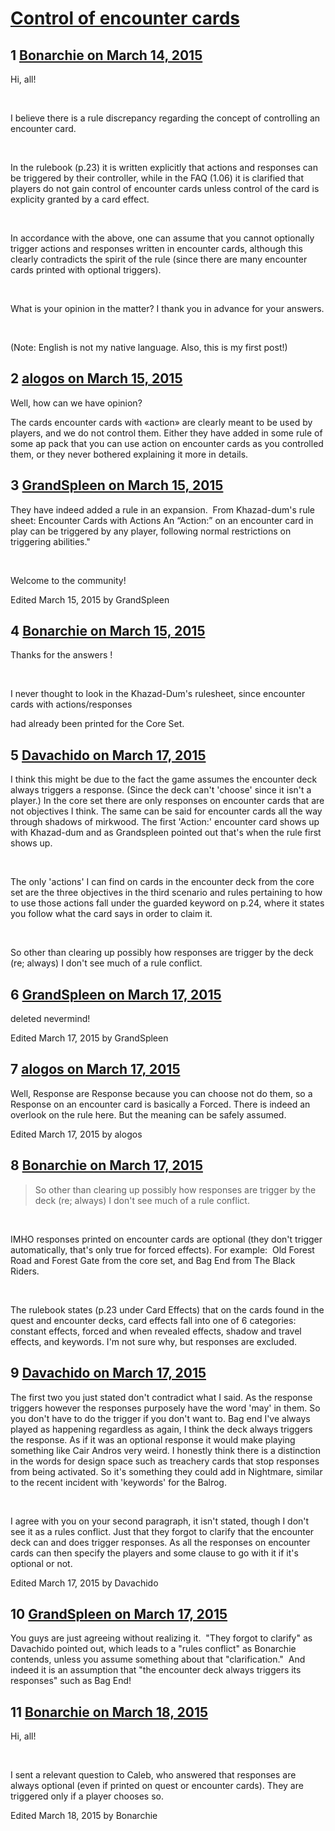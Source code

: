 # [Control of encounter cards](https://community.fantasyflightgames.com/topic/137863-control-of-encounter-cards/)

## 1 [Bonarchie on March 14, 2015](https://community.fantasyflightgames.com/topic/137863-control-of-encounter-cards/?do=findComment&comment=1489816)

Hi, all!

 

I believe there is a rule discrepancy regarding the concept of controlling an encounter card.

 

In the rulebook (p.23) it is written explicitly that actions and responses can be triggered by their controller, while in the FAQ (1.06) it is clarified that players do not gain control of encounter cards unless control of the card is explicity granted by a card effect.

 

In accordance with the above, one can assume that you cannot optionally trigger actions and responses written in encounter cards, although this clearly contradicts the spirit of the rule (since there are many encounter cards printed with optional triggers).

 

What is your opinion in the matter? I thank you in advance for your answers.

 

(Note: English is not my native language. Also, this is my first post!)

## 2 [alogos on March 15, 2015](https://community.fantasyflightgames.com/topic/137863-control-of-encounter-cards/?do=findComment&comment=1490837)

Well, how can we have opinion?

The cards encounter cards with «action» are clearly meant to be used by players, and we do not control them. Either they have added in some rule of some ap pack that you can use action on encounter cards as you controlled them, or they never bothered explaining it more in details.

## 3 [GrandSpleen on March 15, 2015](https://community.fantasyflightgames.com/topic/137863-control-of-encounter-cards/?do=findComment&comment=1490858)

They have indeed added a rule in an expansion.  From Khazad-dum's rule sheet: Encounter Cards with Actions An “Action:” on an encounter card in play can be triggered by any player, following normal restrictions on triggering abilities."

 

Welcome to the community!

Edited March 15, 2015 by GrandSpleen

## 4 [Bonarchie on March 15, 2015](https://community.fantasyflightgames.com/topic/137863-control-of-encounter-cards/?do=findComment&comment=1490868)

Thanks for the answers !

 

I never thought to look in the Khazad-Dum's rulesheet, since encounter cards with actions/responses

had already been printed for the Core Set.

## 5 [Davachido on March 17, 2015](https://community.fantasyflightgames.com/topic/137863-control-of-encounter-cards/?do=findComment&comment=1493442)

I think this might be due to the fact the game assumes the encounter deck always triggers a response. (Since the deck can't 'choose' since it isn't a player.) In the core set there are only responses on encounter cards that are not objectives I think. The same can be said for encounter cards all the way through shadows of mirkwood. The first 'Action:' encounter card shows up with Khazad-dum and as Grandspleen pointed out that's when the rule first shows up.

 

The only 'actions' I can find on cards in the encounter deck from the core set are the three objectives in the third scenario and rules pertaining to how to use those actions fall under the guarded keyword on p.24, where it states you follow what the card says in order to claim it.

 

So other than clearing up possibly how responses are trigger by the deck (re; always) I don't see much of a rule conflict.

## 6 [GrandSpleen on March 17, 2015](https://community.fantasyflightgames.com/topic/137863-control-of-encounter-cards/?do=findComment&comment=1493484)

deleted nevermind!

Edited March 17, 2015 by GrandSpleen

## 7 [alogos on March 17, 2015](https://community.fantasyflightgames.com/topic/137863-control-of-encounter-cards/?do=findComment&comment=1493646)

Well, Response are Response because you can choose not do them, so a Response on an encounter card is basically a Forced. There is indeed an overlook on the rule here. But the meaning can be safely assumed.

Edited March 17, 2015 by alogos

## 8 [Bonarchie on March 17, 2015](https://community.fantasyflightgames.com/topic/137863-control-of-encounter-cards/?do=findComment&comment=1493675)

> So other than clearing up possibly how responses are trigger by the deck (re; always) I don't see much of a rule conflict.

 

IMHO responses printed on encounter cards are optional (they don't trigger automatically, that's only true for forced effects). For example:  Old Forest Road and Forest Gate from the core set, and Bag End from The Black Riders.

 

The rulebook states (p.23 under Card Effects) that on the cards found in the quest and encounter decks, card effects fall into one of 6 categories: constant effects, forced and when revealed effects, shadow and travel effects, and keywords. I'm not sure why, but responses are excluded.

## 9 [Davachido on March 17, 2015](https://community.fantasyflightgames.com/topic/137863-control-of-encounter-cards/?do=findComment&comment=1493703)

The first two you just stated don't contradict what I said. As the response triggers however the responses purposely have the word 'may' in them. So you don't have to do the trigger if you don't want to. Bag end I've always played as happening regardless as again, I think the deck always triggers the response. As if it was an optional response it would make playing something like Cair Andros very weird. I honestly think there is a distinction in the words for design space such as treachery cards that stop responses from being activated. So it's something they could add in Nightmare, similar to the recent incident with 'keywords' for the Balrog.

 

I agree with you on your second paragraph, it isn't stated, though I don't see it as a rules conflict. Just that they forgot to clarify that the encounter deck can and does trigger responses. As all the responses on encounter cards can then specify the players and some clause to go with it if it's optional or not.

Edited March 17, 2015 by Davachido

## 10 [GrandSpleen on March 17, 2015](https://community.fantasyflightgames.com/topic/137863-control-of-encounter-cards/?do=findComment&comment=1493837)

You guys are just agreeing without realizing it.  "They forgot to clarify" as Davachido pointed out, which leads to a "rules conflict" as Bonarchie contends, unless you assume something about that "clarification."  And indeed it is an assumption that "the encounter deck always triggers its responses" such as Bag End!

## 11 [Bonarchie on March 18, 2015](https://community.fantasyflightgames.com/topic/137863-control-of-encounter-cards/?do=findComment&comment=1495391)

Hi, all!

 

I sent a relevant question to Caleb, who answered that responses are always optional (even if printed on quest or encounter cards). They are triggered only if a player chooses so.

Edited March 18, 2015 by Bonarchie

